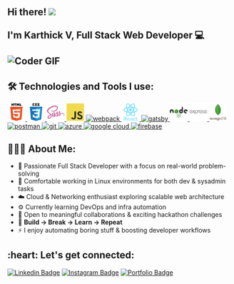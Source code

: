 <h2 align="left">
 <br>Hi there! 
 <img src="https://user-images.githubusercontent.com/42378118/110234147-e3259600-7f4e-11eb-95be-0c4047144dea.gif" width="30"><br>
 <br> I'm Karthick V, Full Stack Web Developer 💻<br><br>
 <img src="https://camo.githubusercontent.com/36339626328f47e7353b94d9fb96d9434a6649f3c66a6127ed4e996c0a096fcd/68747470733a2f2f6d656469612e67697068792e636f6d2f6d656469612f31334867774773584630616947592f67697068792e676966" alt="Coder GIF" width="760">
</h2>

<h2 align="left">🛠️ Technologies and Tools I use:</h2>
<p align="left">
    <a href="https://www.w3.org/html/" target="_blank"> <img src="https://raw.githubusercontent.com/devicons/devicon/master/icons/html5/html5-original-wordmark.svg" alt="html5" width="40" height="40"/> </a>
    <a href="https://www.w3schools.com/css/" target="_blank"> <img src="https://raw.githubusercontent.com/devicons/devicon/master/icons/css3/css3-original-wordmark.svg" alt="css3" width="40" height="40"/> </a>
    <a href="https://sass-lang.com" target="_blank"> <img src="https://raw.githubusercontent.com/devicons/devicon/master/icons/sass/sass-original.svg" alt="sass" width="40" height="40"/> </a>
    <a href="https://developer.mozilla.org/en-US/docs/Web/JavaScript" target="_blank"> <img src="https://raw.githubusercontent.com/devicons/devicon/master/icons/javascript/javascript-original.svg" alt="javascript" width="40" height="40"/> </a>
    <a href="https://webpack.js.org/" target="_blank"> <img src="https://www.vectorlogo.zone/logos/js_webpack/js_webpack-icon.svg" alt="webpack" width="40" height="40"/> </a>
    <a href="https://reactjs.org/" target="_blank"> <img src="https://raw.githubusercontent.com/devicons/devicon/master/icons/react/react-original-wordmark.svg" alt="react" width="40" height="40"/> </a>
    <a href="https://www.gatsbyjs.com/" target="_blank"> <img src="https://www.vectorlogo.zone/logos/gatsbyjs/gatsbyjs-icon.svg" alt="gatsby" width="40" height="40"/> </a>
    <a href="https://nodejs.org" target="_blank"> <img src="https://raw.githubusercontent.com/devicons/devicon/master/icons/nodejs/nodejs-original-wordmark.svg" alt="nodejs" width="40" height="40"/> </a>
    <a href="https://expressjs.com" target="_blank"> <img src="https://raw.githubusercontent.com/devicons/devicon/master/icons/express/express-original-wordmark.svg" alt="express" width="40" height="40"/> </a>
    <a href="https://www.mongodb.com/" target="_blank"> <img src="https://raw.githubusercontent.com/devicons/devicon/master/icons/mongodb/mongodb-original-wordmark.svg" alt="mongodb" width="40" height="40"/> </a>
    <a href="https://www.postman.com/" target="_blank"> <img src="https://www.vectorlogo.zone/logos/getpostman/getpostman-icon.svg" alt="postman" width="40" height="40"/> </a>
    <a href="https://git-scm.com/" target="_blank"> <img src="https://www.vectorlogo.zone/logos/git-scm/git-scm-icon.svg" alt="git" width="40" height="40"/> </a>
    <a href="https://azure.microsoft.com/en-us/" target="_blank"> <img src="https://www.vectorlogo.zone/logos/microsoft_azure/microsoft_azure-icon.svg" alt="azure" width="40" height="40"/> </a>
    <a href="https://cloud.google.com/" target="_blank"> <img src="https://www.vectorlogo.zone/logos/google_cloud/google_cloud-icon.svg" alt="google cloud" width="40" height="40"/> </a>
    <a href="https://firebase.google.com/" target="_blank"> <img src="https://www.vectorlogo.zone/logos/firebase/firebase-icon.svg" alt="firebase" width="40" height="40"/> </a>
</p>

<h2 align="left">👨🏻‍💻 About Me:</h2>

- 🔧 Passionate Full Stack Developer with a focus on real-world problem-solving  
- 🐧 Comfortable working in Linux environments for both dev & sysadmin tasks  
- ☁️ Cloud & Networking enthusiast exploring scalable web architecture  
- ⚙️ Currently learning DevOps and infra automation  
- 🤝 Open to meaningful collaborations & exciting hackathon challenges  
- 🔁 **Build → Break → Learn → Repeat**  
- ⚡ I enjoy automating boring stuff & boosting developer workflows  

<h2 align="left">:heart: Let's get connected:</h2>

[![Linkedin Badge](https://img.shields.io/badge/-Karthick%20V-blue?style=flat-square&logo=Linkedin&logoColor=white&link=https://www.linkedin.com/in/karthickv4)](https://www.linkedin.com/in/karthickv4) 
[![Instagram Badge](https://img.shields.io/badge/-@itz_karthick143-D7008A?style=flat-square&labelColor=D7008A&logo=Instagram&logoColor=white&link=https://www.instagram.com/itz_karthick143/)](https://www.instagram.com/itz_karthick143/)
[![Portfolio Badge](https://img.shields.io/badge/-bento.me/karthickv-blueviolet?style=flat-square&logo=appveyor&logoColor=white&link=https://bento.me/karthickv)](https://bento.me/karthickv)
